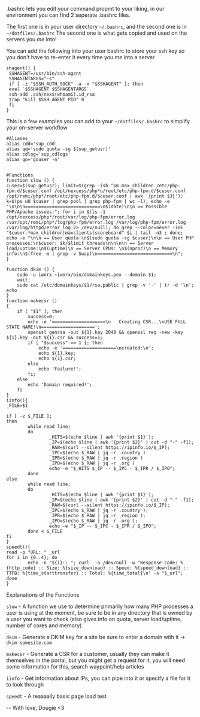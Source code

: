 .bashrc lets you edit your command propmt to your liking, in our environment you can find 2 seperate .bashrc files.

The first one is in your user directory `~/.bashrc`, and the second one is in `~/dotfiles/.bashrc`
The second one is what gets copied and used on the servers you _me_ into!

You can add the following into your user bashrc to store your ssh key so you don't have to re-enter it every time you _me_ into a server
```
shagent() {
 SSHAGENT=/usr/bin/ssh-agent
 SSHAGENTARGS="-s"
 if [ -z "$SSH_AUTH_SOCK" -a -x "$SSHAGENT" ]; then
 eval `$SSHAGENT $SSHAGENTARGS`
 ssh-add .ssh/nex$(whoami).id_rsa
 trap "kill $SSH_AGENT_PID" 0
 fi
}
```

This is a few examples you can add to your `~/dotfiles/.bashrc` to simplify your on-server workflow
```
#Aliases
alias cdd='sup_cdd'
alias qq='sudo quota -sg $(sup_getusr)'
alias cdlog='sup_cdlogs'
alias go='gouser -n'


#Functions
function slow () {
cuser=$(sup_getusr); limit=$(grep -ish ^pm.max_children /etc/php-fpm.d/$cuser.conf /opt/nexcess/php*u/root/etc/php-fpm.d/$cuser.conf /opt/remi/php*/root/etc/php-fpm.d/$cuser.conf | awk '{print $3}'); k=$(ps uU $cuser | grep pool | grep php-fpm | wc -l); echo -e "\n\n\n============================\n$(date)\n\n == Possible PHP/Apache issues:"; for i in $(ls -1 /opt/nexcess/php*/root/var/log/php-fpm/error.log /var/opt/remi/php*/log/php-fpm/error.log /var/log/php-fpm/error.log /var/log/httpd/error_log 2> /dev/null); do grep --color=never -iHE "$cuser.*max_children|maxclients|scoreboard" $i | tail -n3 ; done; echo -e "\n\n == User quota:\n$(sudo quota -sg $cuser)\n\n == User PHP processes:\n$cuser: $k/$limit threads\n\n\n\n == Server load/uptime:\n$(uptime)\n == Server CPUs: \n$(nproc)\n == Memory info:\n$(free -m | grep -v Swap)\n============================\n";
}

function dkim () {
    sudo -u iworx ~iworx/bin/domainkeys.pex --domain $1;
    wait;
    sudo cat /etc/domainkeys/$1/rsa.public | grep -v '-' | tr -d '\n'; echo
}
function makecsr ()
{
    if [ "$1" ]; then
        success=0;
        echo -e '====================\n   Creating CSR...\nUSE FULL STATE NAME!\n====================';
        openssl genrsa -out ${1}.key 2048 && openssl req -new -key ${1}.key -out ${1}.csr && success=1;
        if [ "$success" == 1 ]; then
            echo -e '====================\ncreated:\n';
            echo ${1}.key;
            echo ${1}.csr;
        else
            echo 'Failure!';
        fi;
    else
        echo 'Domain required!';
    fi
}
iinfo(){
_FILE=$1

if [ -z $_FILE ];
then
        while read line;
        do
                _HITS=$(echo $line | awk '{print $1}');
                _IP=$(echo $line | awk '{print $2}' | cut -d "-" -f1);
                _RAW=$(curl --silent https://ipinfo.io/$_IP);
                _IPC=$(echo $_RAW | jq -r .country )
                _IPR=$(echo $_RAW | jq -r .region )
                _IPO=$(echo $_RAW | jq -r .org )
                echo -e "$_HITS $_IP -- $_IPC - $_IPR / $_IPO";
        done
else
        while read line;
        do
                _HITS=$(echo $line | awk '{print $1}');
                _IP=$(echo $line | awk '{print $2}' | cut -d "-" -f1);
                _RAW=$(curl --silent https://ipinfo.io/$_IP);
                _IPC=$(echo $_RAW | jq -r .country );
                _IPR=$(echo $_RAW | jq -r .region );
                _IPO=$(echo $_RAW | jq -r .org );
                echo -e "$_IP -- $_IPC - $_IPR / $_IPO";
        done < $_FILE
fi
}
speedt(){
read -p "URL: " _url
for i in {0..4}; do
        echo -n "${i}:: "; curl  -o /dev/null -w "Response Code: %{http_code} :: Size: %{size_download} :: Speed: %{speed_download} :: TTFB: %{time_starttransfer} :: Total: %{time_total}\n" -s "$_url";
done
}
```

Explanations of the Functions

`slow` - A function we use to determine primarily how many PHP processes a user is using at the moment, be sure to be in any directory that is owned by a user you want to check (also gives info on quota, server load/uptime, number of cores and memory)

`dkim` - Generate a DKIM key for a site be sure to enter a domain with it -> `dkim somesite.com`

`makecsr` - Generate a CSR for a customer, usually they can make it themselves in the portal, but you might get a request for it, you will need some information for this, search waypoint/help articles

`iinfo` - Get information about IPs, you can pipe into it or specify a file for it to look through

`speedt` - A reaaaally basic page load test

 -- With love, Dougie <3
